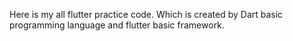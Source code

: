 Here is my all flutter practice code. Which is created by Dart basic programming language and flutter basic framework.  
